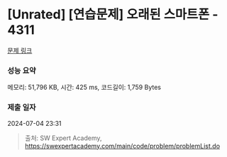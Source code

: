 # [Unrated] [연습문제] 오래된 스마트폰 - 4311

[문제 링크](https://swexpertacademy.com/main/code/problem/problemDetail.do?contestProbId=AWL2vlPKMlQDFAUE)

### 성능 요약

메모리: 51,796 KB, 시간: 425 ms, 코드길이: 1,759 Bytes

### 제출 일자

2024-07-04 23:31

> 출처: SW Expert Academy, https://swexpertacademy.com/main/code/problem/problemList.do
